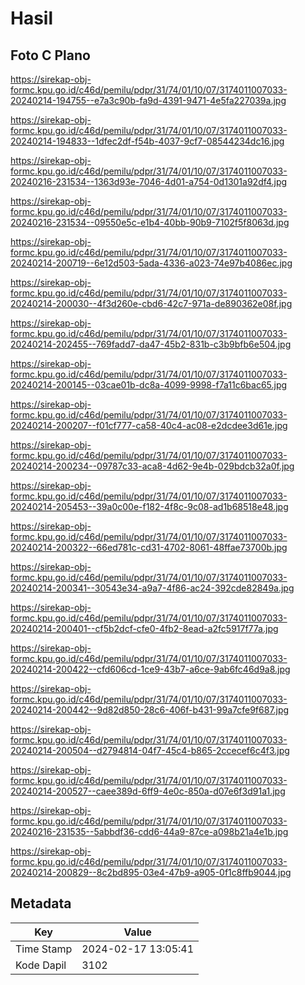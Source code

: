 # Hasil

## Foto C Plano

https://sirekap-obj-formc.kpu.go.id/c46d/pemilu/pdpr/31/74/01/10/07/3174011007033-20240214-194755--e7a3c90b-fa9d-4391-9471-4e5fa227039a.jpg

https://sirekap-obj-formc.kpu.go.id/c46d/pemilu/pdpr/31/74/01/10/07/3174011007033-20240214-194833--1dfec2df-f54b-4037-9cf7-08544234dc16.jpg

https://sirekap-obj-formc.kpu.go.id/c46d/pemilu/pdpr/31/74/01/10/07/3174011007033-20240216-231534--1363d93e-7046-4d01-a754-0d1301a92df4.jpg

https://sirekap-obj-formc.kpu.go.id/c46d/pemilu/pdpr/31/74/01/10/07/3174011007033-20240216-231534--09550e5c-e1b4-40bb-90b9-7102f5f8063d.jpg

https://sirekap-obj-formc.kpu.go.id/c46d/pemilu/pdpr/31/74/01/10/07/3174011007033-20240214-200719--6e12d503-5ada-4336-a023-74e97b4086ec.jpg

https://sirekap-obj-formc.kpu.go.id/c46d/pemilu/pdpr/31/74/01/10/07/3174011007033-20240214-200030--4f3d260e-cbd6-42c7-971a-de890362e08f.jpg

https://sirekap-obj-formc.kpu.go.id/c46d/pemilu/pdpr/31/74/01/10/07/3174011007033-20240214-202455--769fadd7-da47-45b2-831b-c3b9bfb6e504.jpg

https://sirekap-obj-formc.kpu.go.id/c46d/pemilu/pdpr/31/74/01/10/07/3174011007033-20240214-200145--03cae01b-dc8a-4099-9998-f7a11c6bac65.jpg

https://sirekap-obj-formc.kpu.go.id/c46d/pemilu/pdpr/31/74/01/10/07/3174011007033-20240214-200207--f01cf777-ca58-40c4-ac08-e2dcdee3d61e.jpg

https://sirekap-obj-formc.kpu.go.id/c46d/pemilu/pdpr/31/74/01/10/07/3174011007033-20240214-200234--09787c33-aca8-4d62-9e4b-029bdcb32a0f.jpg

https://sirekap-obj-formc.kpu.go.id/c46d/pemilu/pdpr/31/74/01/10/07/3174011007033-20240214-205453--39a0c00e-f182-4f8c-9c08-ad1b68518e48.jpg

https://sirekap-obj-formc.kpu.go.id/c46d/pemilu/pdpr/31/74/01/10/07/3174011007033-20240214-200322--66ed781c-cd31-4702-8061-48ffae73700b.jpg

https://sirekap-obj-formc.kpu.go.id/c46d/pemilu/pdpr/31/74/01/10/07/3174011007033-20240214-200341--30543e34-a9a7-4f86-ac24-392cde82849a.jpg

https://sirekap-obj-formc.kpu.go.id/c46d/pemilu/pdpr/31/74/01/10/07/3174011007033-20240214-200401--cf5b2dcf-cfe0-4fb2-8ead-a2fc5917f77a.jpg

https://sirekap-obj-formc.kpu.go.id/c46d/pemilu/pdpr/31/74/01/10/07/3174011007033-20240214-200422--cfd606cd-1ce9-43b7-a6ce-9ab6fc46d9a8.jpg

https://sirekap-obj-formc.kpu.go.id/c46d/pemilu/pdpr/31/74/01/10/07/3174011007033-20240214-200442--9d82d850-28c6-406f-b431-99a7cfe9f687.jpg

https://sirekap-obj-formc.kpu.go.id/c46d/pemilu/pdpr/31/74/01/10/07/3174011007033-20240214-200504--d2794814-04f7-45c4-b865-2ccecef6c4f3.jpg

https://sirekap-obj-formc.kpu.go.id/c46d/pemilu/pdpr/31/74/01/10/07/3174011007033-20240214-200527--caee389d-6ff9-4e0c-850a-d07e6f3d91a1.jpg

https://sirekap-obj-formc.kpu.go.id/c46d/pemilu/pdpr/31/74/01/10/07/3174011007033-20240216-231535--5abbdf36-cdd6-44a9-87ce-a098b21a4e1b.jpg

https://sirekap-obj-formc.kpu.go.id/c46d/pemilu/pdpr/31/74/01/10/07/3174011007033-20240214-200829--8c2bd895-03e4-47b9-a905-0f1c8ffb9044.jpg


## Metadata

| Key        | Value               |
| ---------- | ------------------- |
| Time Stamp | 2024-02-17 13:05:41 |
| Kode Dapil | 3102                |



